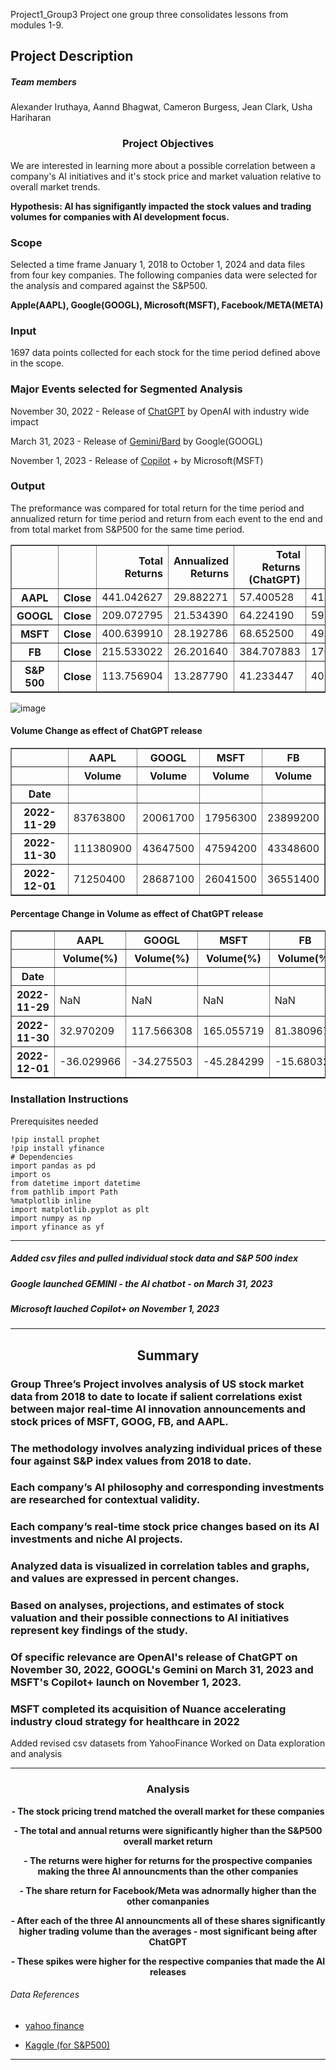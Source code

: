 Project1_Group3
Project one group three consolidates lessons from modules 1-9. 

## Project Description

##### **Team members**

Alexander Iruthaya, Aannd Bhagwat, Cameron Burgess, Jean Clark, Usha Hariharan

### <p align="center">Project Objectives

We are interested in learning more about a possible correlation between a company's AI initiatives and it's stock price and market valuation relative to overall market trends.

**Hypothesis: AI has signifigantly impacted the stock values and trading volumes for companies with AI development focus.** 

### Scope

Selected a time frame January 1, 2018 to October 1, 2024 and data files from four key companies.
The following companies data were selected for the analysis and compared against the S&P500.

**Apple(AAPL), Google(GOOGL), Microsoft(MSFT), Facebook/META(META)**
 
### Input

1697 data points collected for each stock for the time period defined above in the scope. 

### Major Events selected for Segmented Analysis

November 30, 2022 - Release of [ChatGPT](https://chatgpt.com/) by OpenAI with industry wide impact

March 31, 2023 - Release of [Gemini/Bard](https://gemini.google.com/app) by Google(GOOGL) 

November 1, 2023 - Release of [Copilot](https://copilot.microsoft.com/) + by Microsoft(MSFT)

### Output
The preformance was compared for total return for the time period and annualized return for time period and return from each event to the end and from total market from S&P500 for the same time period.

<div>

<table border="1" class="dataframe">
  <thead>
    <tr style="text-align: right;">
      <th></th>
      <th></th>
      <th>Total Returns</th>
      <th>Annualized Returns</th>
      <th>Total Returns (ChatGPT)</th>
      <th>Total Returns (Gemini)</th>
      <th>Total Returns (Copilot+)</th>
    </tr>
  </thead>
  <tbody>
    <tr>
      <th>AAPL</th>
      <th>Close</th>
      <td>441.042627</td>
      <td>29.882271</td>
      <td>57.400528</td>
      <td>41.297761</td>
      <td>33.931137</td>
    </tr>
    <tr>
      <th>GOOGL</th>
      <th>Close</th>
      <td>209.072795</td>
      <td>21.534390</td>
      <td>64.224190</td>
      <td>59.886244</td>
      <td>31.158569</td>
    </tr>
    <tr>
      <th>MSFT</th>
      <th>Close</th>
      <td>400.639910</td>
      <td>28.192786</td>
      <td>68.652500</td>
      <td>49.254251</td>
      <td>24.339000</td>
    </tr>
    <tr>
      <th>FB</th>
      <th>Close</th>
      <td>215.533022</td>
      <td>26.201640</td>
      <td>384.707883</td>
      <td>170.095308</td>
      <td>83.562607</td>
    </tr>
    <tr>
      <th>S&amp;P 500</th>
      <th>Close</th>
      <td>113.756904</td>
      <td>13.287790</td>
      <td>41.233447</td>
      <td>40.229868</td>
      <td>35.976177</td>
    </tr>
  </tbody>
</table>
</div>


![image](https://github.com/user-attachments/assets/e8daea6b-2979-4cac-b322-db9920459207)

####  Volume Change as effect of ChatGPT release

<table border="1" class="dataframe">
  <thead>
    <tr>
      <th></th>
      <th>AAPL</th>
      <th>GOOGL</th>
      <th>MSFT</th>
      <th>FB</th>
    </tr>
    <tr>
      <th></th>
      <th>Volume</th>
      <th>Volume</th>
      <th>Volume</th>
      <th>Volume</th>
    </tr>
    <tr>
      <th>Date</th>
      <th></th>
      <th></th>
      <th></th>
      <th></th>
    </tr>
  </thead>
  <tbody>
    <tr>
      <th>2022-11-29</th>
      <td>83763800</td>
      <td>20061700</td>
      <td>17956300</td>
      <td>23899200</td>
    </tr>
    <tr>
      <th>2022-11-30</th>
      <td>111380900</td>
      <td>43647500</td>
      <td>47594200</td>
      <td>43348600</td>
    </tr>
    <tr>
      <th>2022-12-01</th>
      <td>71250400</td>
      <td>28687100</td>
      <td>26041500</td>
      <td>36551400</td>
    </tr>
  </tbody>
</table>
</div>



#### Percentage Change in Volume as effect of ChatGPT release

<table border="1" class="dataframe">
  <thead>
    <tr>
      <th></th>
      <th>AAPL</th>
      <th>GOOGL</th>
      <th>MSFT</th>
      <th>FB</th>
    </tr>
    <tr>
      <th></th>
      <th>Volume(%)</th>
      <th>Volume(%)</th>
      <th>Volume(%)</th>
      <th>Volume(%)</th>
    </tr>
    <tr>
      <th>Date</th>
      <th></th>
      <th></th>
      <th></th>
      <th></th>
    </tr>
  </thead>
  <tbody>
    <tr>
      <th>2022-11-29</th>
      <td>NaN</td>
      <td>NaN</td>
      <td>NaN</td>
      <td>NaN</td>
    </tr>
    <tr>
      <th>2022-11-30</th>
      <td>32.970209</td>
      <td>117.566308</td>
      <td>165.055719</td>
      <td>81.380967</td>
    </tr>
    <tr>
      <th>2022-12-01</th>
      <td>-36.029966</td>
      <td>-34.275503</td>
      <td>-45.284299</td>
      <td>-15.680322</td>
    </tr>
  </tbody>
</table>
</div>

### Installation Instructions 

Prerequisites needed 
```
!pip install prophet
!pip install yfinance
# Dependencies
import pandas as pd
import os
from datetime import datetime
from pathlib import Path
%matplotlib inline
import matplotlib.pyplot as plt
import numpy as np
import yfinance as yf
```

---

##### Added csv files and pulled individual stock data and S&P 500 index
##### Google launched GEMINI - the AI chatbot - on March 31, 2023
##### Microsoft lauched Copilot+ on November 1, 2023

---

## <p align="center"> Summary


### Group Three’s Project involves analysis of US stock market data from 2018 to date to locate if salient correlations exist between major real-time AI innovation announcements and stock prices of MSFT, GOOG, FB, and AAPL.

### The methodology involves analyzing individual prices of these four against S&P index values from 2018 to date.

### Each company’s AI philosophy and corresponding investments are researched for contextual validity.

### Each company’s real-time stock price changes based on its AI investments and niche AI projects.

### Analyzed data is visualized in correlation tables and graphs, and values are expressed in percent changes.

### Based on analyses, projections, and estimates of stock valuation and their possible connections to AI initiatives represent key findings of the study.

### Of specific relevance are OpenAI's release of ChatGPT on November 30, 2022, GOOGL's Gemini on March 31, 2023 and MSFT's Copilot+ launch on November 1, 2023.

### MSFT completed its acquisition of Nuance accelerating industry cloud strategy for healthcare in 2022

Added revised csv datasets from YahooFinance
Worked on Data exploration and analysis

---
### <p align="center"> Analysis

**<p align="center">- The stock pricing trend matched the overall market for these companies**

**<p align="center">- The total and annual returns were significantly higher than the S&P500 overall market return**

**<p align="center">- The returns were higher for returns for the prospective companies making the three AI announcments than the other companies**

**<p align="center">- The share return for Facebook/Meta was adnormally higher than the other comanpanies**

**<p align="center">- After each of the three AI announcments all of these shares significantly higher trading volume than the averages - most significant being after ChatGPT**

**<p align="center">- These spikes were higher for the respective companies that made the AI releases**

###### Data References 

- [yahoo finance](https://finance.yahoo.com/)

- [Kaggle (for S&P500)](https://www.kaggle.com/datasets/andrewmvd/sp-500-stocks)

---
